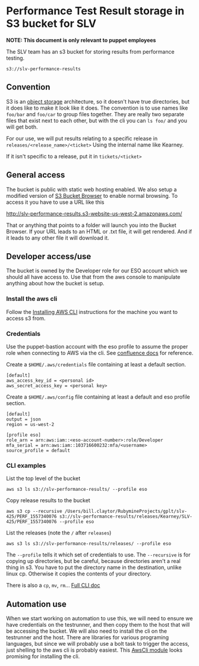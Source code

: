 # Performance Test Result storage in S3 bucket for SLV

**NOTE: This document is only relevant to puppet employees**

The SLV team has an s3 bucket for storing results from performance testing.

`
s3://slv-performance-results
`

## Convention

S3 is an
[object storage](https://docs.aws.amazon.com/AmazonS3/latest/user-guide/using-folders.html) architecture,
so it doesn't have true directories, but it does like to make it look like it does.  The convention
is to use names like `foo/bar`  and `foo/car` to group files together.  They are really two separate
files that exist next to each other, but with the cli you can `ls foo/` and you will get both.

For our use, we will put results relating to a specific release
in `releases/<release_name>/<ticket>` Using the internal name like Kearney.

If it isn't specific to a release, put it in `tickets/<ticket>`

## General access
The bucket is public with static web hosting enabled. We also setup a modified version
of [S3 Bucket Browser](https://github.com/juvs/s3-bucket-browser) to enable normal browsing.
To access it you have to use a URL like this

http://slv-performance-results.s3-website-us-west-2.amazonaws.com/

That or anything that points to a folder will launch you into the Bucket Browser. If your URL
leads to an HTML or .txt file, it will get rendered.  And if it leads to any other file it
 will download it.

## Developer access/use

The bucket is owned by the Developer role for our ESO account which we should all have access
to.  Use that from the aws console to manipulate anything about how the bucket is setup.

### Install the aws cli

Follow the
[Installing AWS CLI](https://docs.aws.amazon.com/cli/latest/userguide/cli-chap-install.html)
instructions for the machine you want to access s3 from.

### Credentials

Use the puppet-bastion account with the eso profile to assume the proper role
when connecting to AWS via the cli.  See
[confluence
docs](https://confluence.puppetlabs.com/pages/viewpage.action?pageId=104761111#AmazonWebServices\(AWS\)-Assumerolesviathecommandline)
for reference.

Create a `$HOME/.aws/credentials` file containing at least a default section.
```
[default]
aws_access_key_id = <personal id>
aws_secret_access_key = <personal key>
```

Create a `$HOME/.aws/config` file containing at least a default and eso profile section.
```
[default]
output = json
region = us-west-2

[profile eso]
role_arn = arn:aws:iam::<eso-account-number>:role/Developer
mfa_serial = arn:aws:iam::103716600232:mfa/<username>
source_profile = default
```

### CLI examples


List the top level of the bucket

`aws s3 ls s3://slv-performance-results/ --profile eso`

Copy release results to the bucket

`aws s3 cp --recursive /Users/bill.claytor/RubymineProjects/gplt/slv-425/PERF_1557340076 s3://slv-performance-results/releases/Kearney/SLV-425/PERF_1557340076 --profile eso`

List the releases (note the `/` after `releases`)

`aws s3 ls s3://slv-performance-results/releases/ --profile eso`


The `--profile` tells it which set of credentials to use.
The `--recursive` is for copying up directories, but be careful, because directories aren't a real
thing in s3.  You have to put the directory name in the destination, unlike linux cp.
Otherwise it copies the contents of your directory.

There is also a `cp`, `mv`, `rm`...
[Full CLI doc](https://docs.aws.amazon.com/cli/latest/reference/s3/index.html#cli-aws-s3)

## Automation use
When we start working on automation to use this, we will need to ensure we have credentials
on the testrunner, and then copy them to the host that will be accessing the bucket.  We will
also need to install the cli on the testrunner and the host.  There are libraries for various
programing languages, but since we will probably use a bolt task to trigger the access, just
shelling to the aws cli is probably
easiest.  This [AwsCli module](https://forge.puppet.com/jdowning/awscli) looks promising
for installing the cli.
